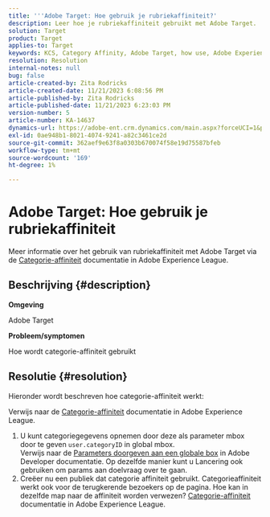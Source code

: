 ```yaml
---
title: '''Adobe Target: Hoe gebruik je rubriekaffiniteit?'
description: Leer hoe je rubriekaffiniteit gebruikt met Adobe Target.
solution: Target
product: Target
applies-to: Target
keywords: KCS, Category Affinity, Adobe Target, how use, Adobe Experience League, global mbox
resolution: Resolution
internal-notes: null
bug: false
article-created-by: Zita Rodricks
article-created-date: 11/21/2023 6:08:56 PM
article-published-by: Zita Rodricks
article-published-date: 11/21/2023 6:23:03 PM
version-number: 5
article-number: KA-14637
dynamics-url: https://adobe-ent.crm.dynamics.com/main.aspx?forceUCI=1&pagetype=entityrecord&etn=knowledgearticle&id=93cf0e04-9988-ee11-8179-6045bd006295
exl-id: 0ae948b1-8021-4074-9241-a82c3461ce2d
source-git-commit: 362aef9e63f8a0303b670074f58e19d75587bfeb
workflow-type: tm+mt
source-wordcount: '169'
ht-degree: 1%

---
```


# Adobe Target: Hoe gebruik je rubriekaffiniteit


Meer informatie over het gebruik van rubriekaffiniteit met Adobe Target via de [Categorie-affiniteit](https://experienceleague.adobe.com/docs/target/using/audiences/visitor-profiles/category-affinity.html?lang=en) documentatie in Adobe Experience League.

## Beschrijving {#description}


<b>Omgeving</b>

Adobe Target

<b>Probleem/symptomen</b>

Hoe wordt categorie-affiniteit gebruikt


## Resolutie {#resolution}


Hieronder wordt beschreven hoe categorie-affiniteit werkt:

Verwijs naar de [Categorie-affiniteit](https://experienceleague.adobe.com/docs/target/using/audiences/visitor-profiles/category-affinity.html?lang=en) documentatie in Adobe Experience League.

1. U kunt categoriegegevens opnemen door deze als parameter mbox door te geven `user.categoryID` in global mbox.<br>    Verwijs naar de [Parameters doorgeven aan een globale box](https://developer.adobe.com/target/implement/client-side/atjs/global-mbox/pass-parameters-to-global-mbox/?lang=en "Klik om de koppeling te volgen: https://developer.adobe.com/target/implement/client-side/atjs/global-mbox/pass-parameters-to-global-mbox/?lang=en") in Adobe Developer documentatie.
Op dezelfde manier kunt u Lancering ook gebruiken om params aan doelvraag over te gaan.
2. Creëer nu een publiek dat categorie affiniteit gebruikt.    Categorieaffiniteit werkt ook voor de terugkerende bezoekers op de pagina.
Hoe kan in dezelfde map naar de affiniteit worden verwezen? [Categorie-affiniteit](https://experienceleague.adobe.com/docs/target/using/audiences/visitor-profiles/category-affinity.html?lang=en) documentatie in Adobe Experience League.

